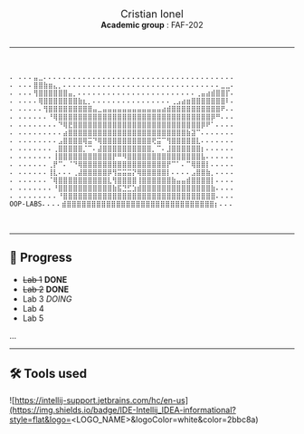 </br>
<div align=center> 
    <div style="font-size:18px"> Cristian Ionel </div>
    <b>Academic group</b> : FAF-202
</div>
</br>

***
<br>

```
⠄ ⠄⠄⠄⣤⣀⠄⠄⠄⠄⠄⠄⠄⠄⠄⠄⠄⠄⠄⠄⠄⠄⠄⠄⠄⠄⠄⠄⠄⠄⠄⠄⠄⠄⠄⠄⠄⠄⠄⠄⠄⠄⠄⠄⠄
⠄ ⠄⠄⠄⣿⣿⣷⣶⣄⡀⠄⠄⠄⠄⠄⠄⠄⠄⠄⠄⠄⠄⠄⠄⠄⠄⠄⠄⠄⠄⠄⠄⠄⠄⠄⠄⠄⠄⠄⠄⠄⠄⣀⣀⠄
⠄ ⠄⠄⠄⢻⣿⣿⣿⣿⣿⣿⣤⡀⠄⠄⠄⠄⠄⠄⠄⠄⠄⠄⠄⠄⠄⠄⠄⠄⠄⠄⠄⠄⠄⠄⠄⠄⢀⣤⣴⣾⣿⣿⡏⠄
⠄ ⠄⠄⠄⠄⢿⣿⣿⣿⣿⣿⣿⣿⣷⣆⡀⠄⠄⠄⠄⠄⠄⠄⠄⠄⠄⠄⠄⠄⠄⠄⠄⢀⣠⣴⣶⣿⣿⣿⣿⣿⣿⣿⠇⠄
⠄ ⠄⠄⠄⠄⠄⢻⣿⣿⣿⣿⣿⣿⣿⣿⣿⣤⣀⣤⣤⣤⣤⣤⣤⣤⣤⣤⣤⣤⣤⣴⣾⣿⣿⣿⣿⣿⣿⣿⣿⣿⣿⠟⠄⠄
⠄ ⠄⠄⠄⠄⠄⠄⠘⢿⣿⣿⣿⣿⣿⣿⣿⣿⣿⣿⣿⣿⣿⣿⣿⣿⣿⣿⣿⣿⣿⣿⣿⣿⣿⣿⣿⣿⣿⣿⣿⡿⠛⠄⠄⠄
⠄ ⠄⠄⠄⠄⠄⠄⠄⠄⠙⢿⣟⣿⣿⣿⣿⣿⣿⣿⣿⣿⣿⣿⣿⣿⣿⣿⣿⣿⣿⣿⣿⣿⣿⣿⣿⣿⣿⡿⠟⠁⠄⠄⠄⠄
⠄ ⠄⠄⠄⠄⠄⠄⠄⠄⠄⣴⣿⣿⣿⣿⣿⣿⣿⣿⣿⣿⣿⣿⣿⣿⣿⣿⣿⣿⣿⣿⣿⣿⣿⣿⣷⣽⠉⠄⠄⠄⠄⠄⠄⠄
⠄ ⠄⠄⠄⠄⠄⠄⠄⠄⣠⣿⣿⣿⣿⢿⣭⠙⢿⣿⣿⣿⣿⣿⣿⣿⣿⣿⣿⢟⣭⠉⢻⣿⣿⣿⣿⣿⣇⠄⠄⠄⠄⠄⠄⠄
⠄ ⠄⠄⠄⠄⠄⠄⠄⢀⣿⣿⣿⣿⣿⡈⠉⠄⣼⣿⣿⣿⣿⣿⣿⣿⣿⣿⣿⡀⠉⠄⣸⣿⣿⣿⣿⣿⣿⡆⠄⠄⠄⠄⠄⠄
⠄ ⠄⠄⠄⠄⠄⠄⠄⢸⣿⣿⣿⣿⣿⣿⣿⣿⣿⣿⣿⡟⠛⠻⣿⣿⣿⣿⣿⣿⣿⣿⣿⣿⣿⣿⣿⣿⣿⣧⠄⠄⠄⠄⠄⠄
⠄ ⠄⠄⠄⠄⠄⠄⢀⡟⠉⠄⠈⠙⢿⣿⣿⣿⣿⣿⣿⣿⣿⣿⣿⣿⣿⣿⣿⣿⣿⣿⡟⠉⠁⠄⠉⢿⣿⣿⡇⠄⠄⠄⠄⠄
⠄ ⠄⠄⠄⠄⠄⠄⢸⣇⠄⠄⠄⢀⣼⣿⣿⣿⣿⣿⡿⢻⣭⣭⣭⡝⢿⣿⣿⣿⣿⣿⡇⠄⠄⠄⠄⣠⣿⣿⣷⡀⠄⠄⠄⠄
⠄ ⠄⠄⠄⠄⠄⠄⠈⢿⣿⣿⣿⣿⣿⣿⣿⣿⣿⣿⣇⢻⣿⣿⣿⣿⢸⣿⣿⣿⣿⣿⣿⣷⣤⣤⣾⣿⣿⣿⣿⡇⠄⠄⠄⠄
⠄ ⠄⠄⠄⠄⠄⠄⠄⠘⣿⣿⣿⣿⣿⣿⣿⣿⣿⣿⣿⣷⣯⣙⣋⣱⣾⣿⣿⣿⣿⣿⣿⣿⣿⣿⣿⣿⣿⣿⣿⣷⠄⠄⠄⠄
⠄ ⠄⠄⠄⠄⠄⠄⠄⠄⠘⣿⣿⣿⣿⣿⣿⣿⣿⣿⣿⣿⣿⣿⣿⣿⣿⣿⣿⣿⣿⣿⣿⣿⣿⣿⣿⣿⣿⣿⣿⣿⠄⠄⠄⠄
OOP-LABS⠄⠄⠄⠄⣾⣿⣿⣿⣿⣿⣿⣿⣿⣿⣿⣿⣿⣿⣿⣿⣿⣿⣿⣿⣿⣿⣿⣿⣿⣿⣿⣿⣿⣿⣿⡆⠄⠄⠄
```
<br>

***

## 🚧 **Progress**

+ ~~Lab 1~~ __DONE__ 
+ ~~Lab 2~~ __DONE__
+ Lab 3 *DOING*
+ Lab 4
+ Lab 5

...
***

## 🛠️ **Tools used**

![https://intellij-support.jetbrains.com/hc/en-us](https://img.shields.io/badge/IDE-Intellij_IDEA-informational?style=flat&logo=<LOGO_NAME>&logoColor=white&color=2bbc8a) 

